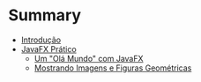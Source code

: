 # Summary

* [Introdução](README.md)
* [JavaFX Prático](javafx_pratico.md)
   * [Um "Olá Mundo" com JavaFX](artigos/um_ola_mundo_com_javafx.md)
   * [Mostrando Imagens e Figuras Geométricas](artigos/mostrando_imagens_e_figuras_geometricas.md)

